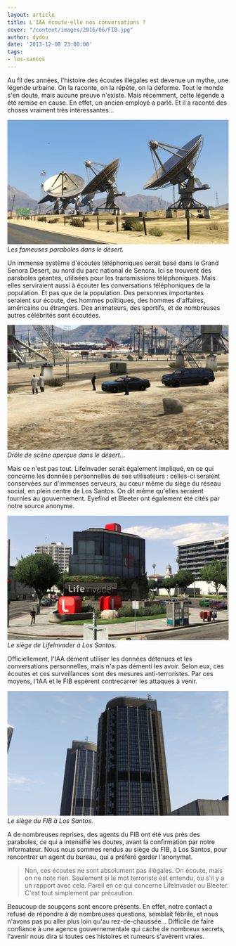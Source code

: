 ```yaml
---
layout: article
title: L'IAA écoute-elle nos conversations ?
cover: "/content/images/2016/06/FIB.jpg"
author: dydou
date: '2013-12-08 23:00:00'
tags:
- los-santos
---
```


Au fil des années, l'histoire des écoutes illégales est devenue un mythe, une légende urbaine. On la raconte, on la répète, on la déforme. Tout le monde s'en doute, mais aucune preuve n'existe. Mais récemment, cette légende a été remise en cause. En effet, un ancien employé a parlé. Et il a raconté des choses vraiment très intéressantes...

![Les fameuses paraboles dans le désert.](/content/images/2016/06/FIB_0.jpg)
_Les fameuses paraboles dans le désert._

Un immense système d'écoutes téléphoniques serait basé dans le Grand Senora Desert, au nord du parc national de Senora. Ici se trouvent des paraboles géantes, utilisées pour les transmissions téléphoniques. Mais elles serviraient aussi à écouter les conversations téléphoniques de la population. Et pas que de la population. Des personnes importantes seraient sur écoute, des hommes politiques, des hommes d'affaires, américains ou étrangers. Des animateurs, des sportifs, et de nombreuses autres célébrités sont écoutées.

![Drôle de scène aperçue dans le désert...](/content/images/2016/06/FIB3.jpg)
_Drôle de scène aperçue dans le désert..._

Mais ce n'est pas tout. LifeInvader serait également impliqué, en ce qui concerne les données personnelles de ses utilisateurs : celles-ci seraient conservées sur d'immenses serveurs, au cœur même du siège du réseau social, en plein centre de Los Santos. On dit même qu'elles seraient fournies au gouvernement. Eyefind et Bleeter ont également été cités par notre source anonyme.

![Le siège de LifeInvader à Los Santos.](/content/images/2016/06/FIB2.jpg)
_Le siège de LifeInvader à Los Santos._

Officiellement, l'IAA dément utiliser les données détenues et les conversations personnelles, mais n'a pas démenti les avoir. Selon eux, ces écoutes et ces surveillances sont des mesures anti-terroristes. Par ces moyens, l'IAA et le FIB espèrent contrecarrer les attaques à venir.

![Le siège du FIB à Los Santos.](/content/images/2016/06/FIB1.jpg)
_Le siège du FIB à Los Santos._

A de nombreuses reprises, des agents du FIB ont été vus près des paraboles, ce qui a intensifié les doutes, avant la confirmation par notre informateur. Nous nous sommes rendus au siège du FIB, à Los Santos, pour rencontrer un agent du bureau, qui a préféré garder l'anonymat.

> Non, ces écoutes ne sont absolument pas illégales. On écoute, mais on ne note rien. Seulement si le mot terroriste est entendu, ou s'il y a un rapport avec cela. Pareil en ce qui concerne LifeInvader ou Bleeter. C'est tout simplement par précaution.

Beaucoup de soupçons sont encore présents. En effet, notre contact a refusé de répondre à de nombreuses questions, semblait fébrile, et nous n'avons pas pu aller plus loin qu'au rez-de-chaussée... Difficile de faire confiance à une agence gouvernementale qui cache de nombreux secrets, l'avenir nous dira si toutes ces histoires et rumeurs s'avèrent vraies.
